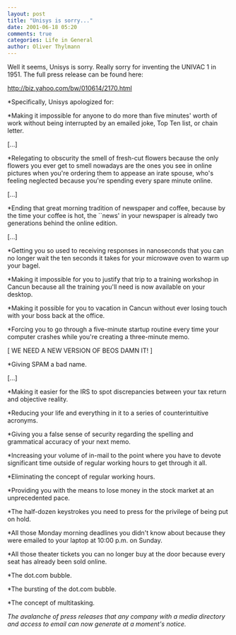 ```yaml
---
layout: post
title: "Unisys is sorry..."
date: 2001-06-18 05:20
comments: true
categories: Life in General
author: Oliver Thylmann
---
```



Well it seems, Unisys is sorry. Really sorry for inventing the UNIVAC 1 in 1951. The full press release can be found here:

http://biz.yahoo.com/bw/010614/2170.html

*Specifically, Unisys apologized for:

*Making it impossible for anyone to do more than five minutes' worth of work without being interrupted by an emailed joke, Top Ten list, or chain letter.

[...]

*Relegating to obscurity the smell of fresh-cut flowers because the only flowers you ever get to smell nowadays are the ones you see in online pictures when you're ordering them to appease an irate spouse, who's feeling neglected because you're spending every spare minute online.

[...]

*Ending that great morning tradition of newspaper and coffee, because by the time your coffee is hot, the ``news' in your newspaper is already two generations behind the online edition.

[...]

*Getting you so used to receiving responses in nanoseconds that you can no longer wait the ten seconds it takes for your microwave oven to warm up your bagel.

*Making it impossible for you to justify that trip to a training workshop in Cancun because all the training you'll need is now available on your desktop.

*Making it possible for you to vacation in Cancun without ever losing touch with your boss back at the office.

*Forcing you to go through a five-minute startup routine every time your computer crashes while you're creating a three-minute memo.

[ WE NEED A NEW VERSION OF BEOS DAMN IT! ]

*Giving SPAM a bad name.

[...] 

*Making it easier for the IRS to spot discrepancies between your tax return and objective reality.

*Reducing your life and everything in it to a series of counterintuitive acronyms.

*Giving you a false sense of security regarding the spelling and grammatical accuracy of your next memo.

*Increasing your volume of in-mail to the point where you have to devote significant time outside of regular working hours to get through it all.

*Eliminating the concept of regular working hours.

*Providing you with the means to lose money in the stock market at an unprecedented pace.

*The half-dozen keystrokes you need to press for the privilege of being put on hold.

*All those Monday morning deadlines you didn't know about because they were emailed to your laptop at 10:00 p.m. on Sunday.

*All those theater tickets you can no longer buy at the door because every seat has already been sold online.

*The dot.com bubble.

*The bursting of the dot.com bubble.

*The concept of multitasking.

*The avalanche of press releases that any company with a media directory and access to email can now generate at a moment's notice.*


